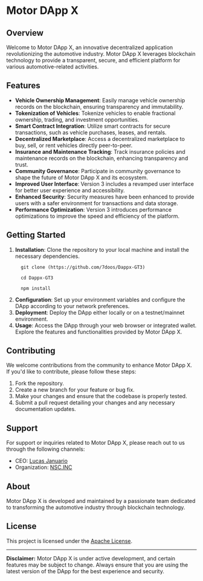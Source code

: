 <!DOCTYPE html>
<html lang="en">
<head>
<meta charset="UTF-8">
<meta name="viewport" content="width=device-width, initial-scale=1.0">
<title>Motor DApp X - README</title>
</head>
<body>

<h1>Motor DApp X</h1>

<h2>Overview</h2>

<p>Welcome to Motor DApp X, an innovative decentralized application revolutionizing the automotive industry. Motor DApp X leverages blockchain technology to provide a transparent, secure, and efficient platform for various automotive-related activities.</p>

<h2>Features</h2>

<ul>
  <li><strong>Vehicle Ownership Management</strong>: Easily manage vehicle ownership records on the blockchain, ensuring transparency and immutability.</li>
  <li><strong>Tokenization of Vehicles</strong>: Tokenize vehicles to enable fractional ownership, trading, and investment opportunities.</li>
  <li><strong>Smart Contract Integration</strong>: Utilize smart contracts for secure transactions, such as vehicle purchases, leases, and rentals.</li>
  <li><strong>Decentralized Marketplace</strong>: Access a decentralized marketplace to buy, sell, or rent vehicles directly peer-to-peer.</li>
  <li><strong>Insurance and Maintenance Tracking</strong>: Track insurance policies and maintenance records on the blockchain, enhancing transparency and trust.</li>
  <li><strong>Community Governance</strong>: Participate in community governance to shape the future of Motor DApp X and its ecosystem.</li>
  <li><strong>Improved User Interface</strong>: Version 3 includes a revamped user interface for better user experience and accessibility.</li>
  <li><strong>Enhanced Security</strong>: Security measures have been enhanced to provide users with a safer environment for transactions and data storage.</li>
  <li><strong>Performance Optimization</strong>: Version 3 introduces performance optimizations to improve the speed and efficiency of the platform.</li>
</ul>

<h2>Getting Started</h2>

<ol>
  <li><strong>Installation</strong>: Clone the repository to your local machine and install the necessary dependencies.</li>
  <code>
  git clone (https://github.com/7doos/Dappx-GT3)<br>
  cd Dappx-GT3<br>
  npm install
  </code>
  <li><strong>Configuration</strong>: Set up your environment variables and configure the DApp according to your network preferences.</li>
  <li><strong>Deployment</strong>: Deploy the DApp either locally or on a testnet/mainnet environment.</li>
  <li><strong>Usage</strong>: Access the DApp through your web browser or integrated wallet. Explore the features and functionalities provided by Motor DApp X.</li>
</ol>

<h2>Contributing</h2>

<p>We welcome contributions from the community to enhance Motor DApp X. If you'd like to contribute, please follow these steps:</p>

<ol>
  <li>Fork the repository.</li>
  <li>Create a new branch for your feature or bug fix.</li>
  <li>Make your changes and ensure that the codebase is properly tested.</li>
  <li>Submit a pull request detailing your changes and any necessary documentation updates.</li>
</ol>

<h2>Support</h2>

<p>For support or inquiries related to Motor DApp X, please reach out to us through the following channels:</p>

<ul>
  <li>CEO: <a href="https://www.linkedin.com/in/lucasjanuariorbx/">Lucas Januario</a></li>
  <li>Organization: <a href="https://medium.com/@NSC.INC">NSC.INC</a></li>
</ul>

<h2>About</h2>

<p>Motor DApp X is developed and maintained by a passionate team dedicated to transforming the automotive industry through blockchain technology.</p>

<h2>License</h2>

<p>This project is licensed under the <a href="LICENSE">Apache License</a>.</p>

<hr>

<p><strong>Disclaimer:</strong> Motor DApp X is under active development, and certain features may be subject to change. Always ensure that you are using the latest version of the DApp for the best experience and security.</p>

</body>
</html>
